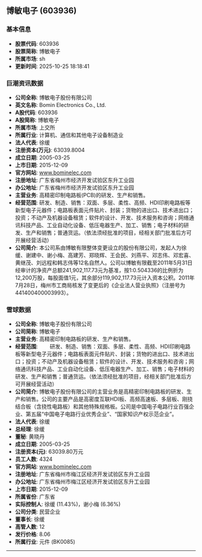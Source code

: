 ## 博敏电子 (603936)

### 基本信息

- **股票代码**: 603936
- **股票简称**: 博敏电子
- **所属市场**: sh
- **更新时间**: 2025-10-25 18:18:41

### 巨潮资讯数据

- **公司全称**: 博敏电子股份有限公司
- **英文名称**: Bomin Electronics Co., Ltd.
- **A股代码**: 603936
- **A股简称**: 博敏电子
- **所属市场**: 上交所
- **所属行业**: 计算机、通信和其他电子设备制造业
- **法人代表**: 徐缓
- **注册资本(万元)**: 63039.8004
- **成立日期**: 2005-03-25
- **上市日期**: 2015-12-09
- **官方网站**: www.bominelec.com
- **注册地址**: 广东省梅州市经济开发试验区东升工业园
- **办公地址**: 广东省梅州市经济开发试验区东升工业园
- **主营业务**: 高精密印制电路板(PCB)的研发、生产和销售。
- **经营范围**: 研发、制造、销售：双面、多层、柔性、高频、HDI印刷电路板等新型电子元器件；电路板表面元件贴片、封装；货物的进出口、技术进出口；投资；不动产及机器设备租赁；软件的设计、开发、技术服务和咨询；网络通讯科技产品、工业自动化设备、低压电器生产、加工、销售；电子材料的研发、生产和销售；普通货运。（依法须经批准的项目，经相关部门批准后方可开展经营活动）
- **公司简介**: 本公司系由博敏有限整体变更设立的股份有限公司，发起人为徐缓、谢建中、谢小梅、高建芳、郑晓辉、王会民、刘燕平、邓志伟、邓宏喜、黄继茂、刘远程和韩志伟等12名自然人。公司以博敏有限截至2011年5月31日经审计的净资产总额241,902,117.73元为基准，按1:0.504336的比例折为12,200万股，每股面值1元，其余部分119,902,117.73元计入资本公积。2011年7月28日，梅州市工商局核发了变更后的《企业法人营业执照》（注册号为441400400003993）。

### 雪球数据

- **公司全称**: 博敏电子股份有限公司
- **公司简称**: 博敏电子
- **主营业务**: 高精密印制电路板的研发、生产和销售。
- **经营范围**: 　　研发、制造、销售：双面、多层、柔性、高频、HDI印刷电路板等新型电子元器件；电路板表面元件贴片、封装；货物的进出口、技术进出口；投资；不动产及机器设备租赁；软件的设计、开发、技术服务和咨询；网络通讯科技产品、工业自动化设备、低压电器生产、加工、销售；电子材料的研发、生产和销售；普通货运。（依法须经批准的项目，经相关部门批准后方可开展经营活动）
- **公司简介**: 博敏电子股份有限公司的主营业务是高精密印制电路板的研发、生产和销售。公司的主要产品是高密度互联HDI板、高频高速板、多层板、刚挠结合板（含挠性电路板）和其他特殊规格板。公司是中国电子电路行业百强企业、第五届“中国电子电路行业优秀企业”、“国家知识产权示范企业”。
- **法人代表**: 徐缓
- **总经理**: 徐缓
- **董秘**: 黄晓丹
- **成立日期**: 2005-03-25
- **注册资本(元)**: 63039.80万元
- **员工人数**: 4324
- **官方网站**: www.bominelec.com
- **注册地址**: 广东省梅州市梅江区经济开发试验区东升工业园
- **办公地址**: 广东省梅州市梅江区经济开发试验区东升工业园
- **上市日期**: 2015-12-09
- **所属省份**: 广东省
- **实际控制人**: 徐缓 (11.43%)，谢小梅 (6.36%)
- **公司分类**: 民营企业
- **董事长**: 徐缓
- **高管人数**: 12
- **发行价格**: 8.06
- **所属行业**: 元件 (BK0085)

---